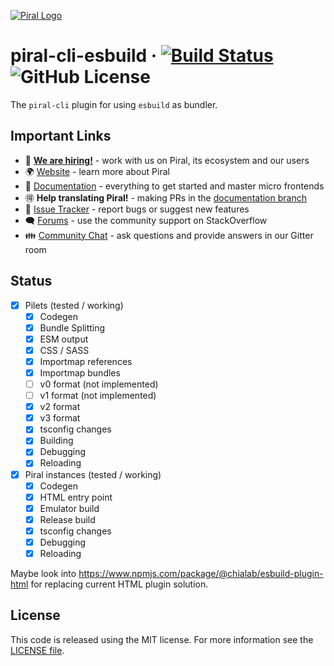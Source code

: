 [![Piral Logo](https://github.com/smapiot/piral/raw/main/docs/assets/logo.png)](https://piral.io)

# piral-cli-esbuild &middot; [![Build Status](https://smapiot.visualstudio.com/piral-pipelines/_apis/build/status/smapiot.piral-cli-esbuild?branchName=develop)](https://smapiot.visualstudio.com/piral-pipelines/_build/latest?definitionId=104&branchName=develop) ![GitHub License](https://img.shields.io/badge/license-MIT-blue.svg)

The `piral-cli` plugin for using `esbuild` as bundler.

## Important Links

* 📢 **[We are hiring!](https://smapiot.com/jobs)** - work with us on Piral, its ecosystem and our users
* 🌍 [Website](https://piral.io/) - learn more about Piral
* 📖 [Documentation](https://docs.piral.io/) - everything to get started and master micro frontends
* 🉐 **Help translating Piral!** - making PRs in the [documentation branch](https://github.com/smapiot/piral/tree/documentation)
* 🐞 [Issue Tracker](https://github.com/smapiot/piral/issues) - report bugs or suggest new features
* 🗨  [Forums](https://stackoverflow.com/questions/tagged/piral) - use the community support on StackOverflow
* 👪 [Community Chat](https://gitter.im/piral-io/community) - ask questions and provide answers in our Gitter room

## Status

- [x] Pilets (tested / working)
    - [x] Codegen
    - [x] Bundle Splitting
    - [x] ESM output
    - [x] CSS / SASS
    - [x] Importmap references
    - [x] Importmap bundles
    - [ ] v0 format (not implemented)
    - [ ] v1 format (not implemented)
    - [x] v2 format
    - [x] v3 format
    - [x] tsconfig changes
    - [x] Building
    - [x] Debugging
    - [x] Reloading
- [x] Piral instances (tested / working)
    - [x] Codegen
    - [x] HTML entry point
    - [x] Emulator build
    - [x] Release build
    - [x] tsconfig changes
    - [x] Debugging
    - [x] Reloading

Maybe look into https://www.npmjs.com/package/@chialab/esbuild-plugin-html for replacing current HTML plugin solution.

## License

This code is released using the MIT license. For more information see the [LICENSE file](LICENSE).
